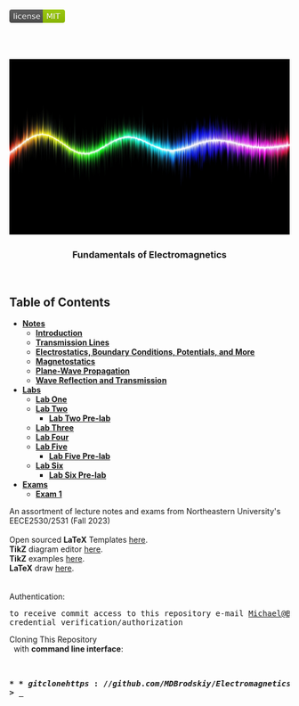 <!-- PROJECT LOGO -->
<br />
<p align="left">
  <a href="https://github.com/MDBrodskiy/Electromagnetics/tree/master/LICENSE">
    <img src="images/LicenseImage.svg" alt="license" width="100" height="24"></a>
</p>
<br/>
<br/>

<!-- BACKGROUND & TITLE -->
<p align="center">
  <a href="https://github.com/MDBrodskiy/Electromagnetics">
    <img src="images/background.png" alt="background">
  </a>
  <h3 align="center">Fundamentals of Electromagnetics</h3>
<br />
</p>

<!-- TABLE OF CONTENTS -->
## Table of Contents

* [**Notes**](https://github.com/MDBrodskiy/Electromagnetics/tree/master/Notes/)
  * [**Introduction**](https://github.com/MDBrodskiy/Electromagnetics/tree/master/Notes/Section1.pdf)
  * [**Transmission Lines**](https://github.com/MDBrodskiy/Electromagnetics/tree/master/Notes/Section2.pdf)
  * [**Electrostatics, Boundary Conditions, Potentials, and More**](https://github.com/MDBrodskiy/Electromagnetics/tree/master/Notes/Section3.pdf)
  * [**Magnetostatics**](https://github.com/MDBrodskiy/Electromagnetics/tree/master/Notes/Section4.pdf)
  * [**Plane-Wave Propagation**](https://github.com/MDBrodskiy/Electromagnetics/tree/master/Notes/Section5.pdf)
  * [**Wave Reflection and Transmission**](https://github.com/MDBrodskiy/Electromagnetics/tree/master/Notes/Section6.pdf)
* [**Labs**](https://github.com/MDBrodskiy/Electromagnetics/tree/master/Labs/)
  * [**Lab One**](https://github.com/MDBrodskiy/Electromagnetics/tree/master/Labs/Lab1.pdf)
  * [**Lab Two**](https://github.com/MDBrodskiy/Electromagnetics/tree/master/Labs/Lab2.pdf)
    * [**Lab Two Pre-lab**](https://github.com/MDBrodskiy/Electromagnetics/tree/master/Labs/PreLabExp2.pdf)
  * [**Lab Three**](https://github.com/MDBrodskiy/Electromagnetics/tree/master/Labs/Lab3.pdf)
  * [**Lab Four**](https://github.com/MDBrodskiy/Electromagnetics/tree/master/Labs/Lab4.pdf)
  * [**Lab Five**](https://github.com/MDBrodskiy/Electromagnetics/tree/master/Labs/Lab5.pdf)
    * [**Lab Five Pre-lab**](https://github.com/MDBrodskiy/Electromagnetics/tree/master/Labs/PreLabExp5.pdf)
  * [**Lab Six**](https://github.com/MDBrodskiy/Electromagnetics/tree/master/Labs/Lab6.pdf)
    * [**Lab Six Pre-lab**](https://github.com/MDBrodskiy/Electromagnetics/tree/master/Labs/PreLabExp6.pdf)
* [**Exams**](https://github.com/MDBrodskiy/Electromagnetics/tree/master/Exams/)
    * [**Exam 1**](https://github.com/MDBrodskiy/Electromagnetics/tree/master/Exams/Exam1.pdf)

<!--
  * [**Chapter 1**](#Notes/Chapter\ 1)
* [**Exams**](#Exams)
* [**Projects**](#Projects)
-->


An assortment of lecture notes and exams from Northeastern University's EECE2530/2531 (Fall 2023)
<br/> <br/> 
Open sourced **LaTeX** Templates [here](https://www.latextemplates.com/).
<br/>
**TikZ** diagram editor [here](https://www.mathcha.io/editor).
<br/>
**TikZ** examples [here](https://www.texample.net/tikz/example).
<br/>
**LaTeX** draw [here](https://www.latexdraw.com/).
<br/> <br/> <br/>
Authentication:   
    <pre>to receive commit access to this repository e-mail Michael@Brodskiy.com for credential verification/authorization</pre>

Cloning This Repository
</br>&nbsp;&nbsp;with **command line interface**:
    <pre>    
    **$** git clone https://github.com/MDBrodskiy/Electromagnetics.git    
    **$** **>**  **_**
    </pre>
